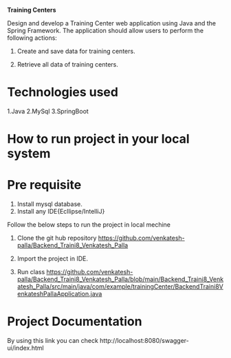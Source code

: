 **Training Centers**

Design and develop a Training Center web application using Java and the Spring Framework. The application should allow users to perform the following actions:

1. Create and save data for training centers.

2. Retrieve all data of training centers.

# Technologies used

1.Java
2.MySql
3.SpringBoot


# How to run project in your local system

# Pre requisite

1. Install mysql database.
2. Install any IDE{Ecllipse/IntelliJ}

Follow the below steps to run the project in local mechine

1. Clone the git hub repository  https://github.com/venkatesh-palla/Backend_Traini8_Venkatesh_Palla

2. Import the project in IDE.

3. Run class https://github.com/venkatesh-palla/Backend_Traini8_Venkatesh_Palla/blob/main/Backend_Traini8_Venkatesh_Palla/src/main/java/com/example/trainingCenter/BackendTraini8VenkateshPallaApplication.java

# Project Documentation

By using this link you can check 
http://localhost:8080/swagger-ui/index.html
